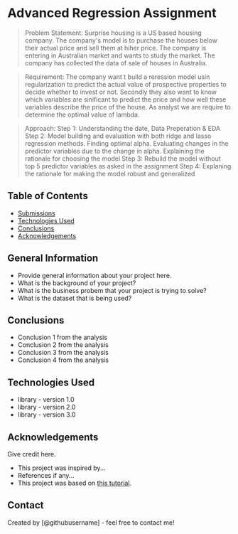 # Advanced Regression Assignment
> Problem Statement:
Surprise housing is a US based housing company. The company's model is to purchase the houses below their actual price and sell them at hiher price. The company is entering in Australian market and wants to study the market. The company has collected the data of sale of houses in Australia.

> Requirement:
The company want t build a reression model usin regularization to predict the actual value of prospective properties to decide whether to invest or not. Secondly they also want to know which variables are sinificant to predict the price and how well these variables describe the price of the house. As analyst we are require to determine the optimal value of lambda.

> Approach:
Step 1: Understanding the date, Data Preperation & EDA
Step 2: Model building and evaluation with both ridge and lasso regression methods. Finding optimal alpha. Evaluating changes in the predictor variables due to the change in alpha. Explaining the rationale for choosing the model
Step 3: Rebuild the model without top 5 predictor variables as asked in the assignment
Step 4: Explaning the rationale for making the model robust and generalized


## Table of Contents
* [Submissions](#general-information)
* [Technologies Used](#technologies-used)
* [Conclusions](#conclusions)
* [Acknowledgements](#acknowledgements)

<!-- You can include any other section that is pertinent to your problem -->

## General Information
- Provide general information about your project here.
- What is the background of your project?
- What is the business probem that your project is trying to solve?
- What is the dataset that is being used?

<!-- You don't have to answer all the questions - just the ones relevant to your project. -->

## Conclusions
- Conclusion 1 from the analysis
- Conclusion 2 from the analysis
- Conclusion 3 from the analysis
- Conclusion 4 from the analysis

<!-- You don't have to answer all the questions - just the ones relevant to your project. -->


## Technologies Used
- library - version 1.0
- library - version 2.0
- library - version 3.0

<!-- As the libraries versions keep on changing, it is recommended to mention the version of library used in this project -->

## Acknowledgements
Give credit here.
- This project was inspired by...
- References if any...
- This project was based on [this tutorial](https://www.example.com).


## Contact
Created by [@githubusername] - feel free to contact me!


<!-- Optional -->
<!-- ## License -->
<!-- This project is open source and available under the [... License](). -->

<!-- You don't have to include all sections - just the one's relevant to your project -->
